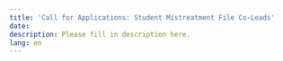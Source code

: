 ```yaml
---
title: 'Call for Applications: Student Mistreatment File Co-Leads'
date:
description: Please fill in description here.
lang: en
---
```

